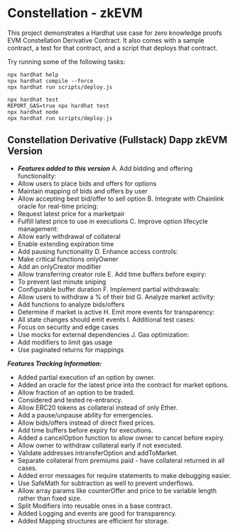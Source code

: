# Constellation - zkEVM

This project demonstrates a Hardhat use case for zero knowledge proofs EVM Constellation Derivative Contract. It also comes with a sample contract, a test for that contract, and a script that deploys that contract.

Try running some of the following tasks:

```shell
npx hardhat help
npx hardhat compile --force
npx hardhat run scripts/deploy.js

npx hardhat test
REPORT_GAS=true npx hardhat test
npx hardhat node
npx hardhat run scripts/deploy.js
```
## Constellation Derivative (Fullstack) Dapp zkEVM Version
- ***Features added to this version***
A. Add bidding and offering functionality:
-   Allow users to place bids and offers for options
-   Maintain mapping of bids and offers by user
-   Allow accepting best bid/offer to sell option
B. Integrate with Chainlink oracle for real-time pricing:
-    Request latest price for a marketpair
-    Fulfill latest price to use in executions
C. Improve option lifecycle management:
-   Allow early withdrawal of collateral
-   Enable extending expiration time
-   Add pausing functionality
D. Enhance access controls:
-   Make critical functions onlyOwner
-   Add an onlyCreator modifier
-   Allow transferring creator role
E. Add time buffers before expiry:
-   To prevent last minute sniping
-   Configurable buffer duration
F. Implement partial withdrawals:
-   Allow users to withdraw a % of their bid
G. Analyze market activity:
-   Add functions to analyze bids/offers
-   Determine if market is active
H. Emit more events for transparency:
-   All state changes should emit events
I. Additional test cases:
-   Focus on security and edge cases
-   Use mocks for external dependencies
J. Gas optimization:
-   Add modifiers to limit gas usage
-   Use paginated returns for mappings

***Features Tracking Information:***
- Added partial execution of an option by owner.
- Added an oracle for the latest price into the contract for market options.
- Allow fraction of an option to be traded.
- Considered and tested re-entrancy.
- Allow ERC20 tokens as collateral instead of only Ether.
- Add a pause/unpause ability for emergencies.
- Allow bids/offers instead of direct fixed prices.
- Add time buffers before expiry for executions.
- Added a cancelOption function to allow owner to cancel before expiry.
- Allow owner to withdraw collateral early if not executed.
- Validate addresses intransferOption and addToMarket.
- Separate collateral from premiums paid - have collateral returned in all cases.
- Added error messages for require statements to make debugging easier.
- Use SafeMath for subtraction as well to prevent underflows.
- Allow array params like counterOffer and price to be variable length rather than fixed size.
- Split Modifiers into reusable ones in a base contract.
- Added Logging and events are good for transparency.
- Added Mapping structures are efficient for storage.



